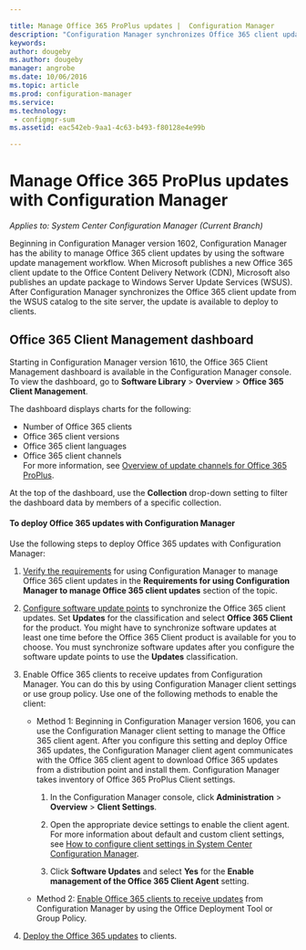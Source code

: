 ```yaml
---

title: Manage Office 365 ProPlus updates |  Configuration Manager
description: "Configuration Manager synchronizes Office 365 client updates from the WSUS catalog to the site server to make updates available to deploy to clients."
keywords:
author: dougebyms.author: dougebymanager: angrobe
ms.date: 10/06/2016
ms.topic: article
ms.prod: configuration-manager
ms.service:
ms.technology:
 - configmgr-sum
ms.assetid: eac542eb-9aa1-4c63-b493-f80128e4e99b

---
```


# Manage Office 365 ProPlus updates with Configuration Manager*Applies to: System Center Configuration Manager (Current Branch)*
Beginning in Configuration Manager version 1602, Configuration Manager has the ability to manage Office 365 client updates by using the software update management workflow. When Microsoft publishes a new Office 365 client update to the Office Content Delivery Network (CDN), Microsoft also publishes an update package to Windows Server Update Services (WSUS). After Configuration Manager synchronizes the Office 365 client update from the WSUS catalog to the site server, the update is available to deploy to clients.

## Office 365 Client Management dashboard  
Starting in Configuration Manager version 1610, the Office 365 Client Management dashboard is available in the Configuration Manager console. To view the dashboard, go to **Software Library** > **Overview** > **Office 365 Client Management**.

<!--- >[!NOTE]
>In the **What's New** workspace in the Configuration Manager console, the new dashboard is incorrectly named **Office 365 Servicing dashboard**. --->

The dashboard displays charts for the following:

- Number of Office 365 clients
- Office 365 client versions
- Office 365 client languages
- Office 365 client channels     
For more information, see [Overview of update channels for Office 365 ProPlus](https://technet.microsoft.com/library/mt455210.aspx).
<!--- - Automatic deployment rules with Office 365 apps (have Office 365 Client selected in the set of available products). --->

<!---You can take the following actions on the dashboard:
- --->

At the top of the dashboard, use the **Collection** drop-down setting to filter the dashboard data by members of a specific collection.

<!---
 On the upper-right side of the dashboard, click **Office 365 Installer** to start the Office 365 Client Installation Wizard to deploy Office 365 apps to clients. For details, see [Deploy Office 365 apps to clients](#deploy-office-365-apps-to-clients).
- On the middle-right side of the dashboard, click **Create an ADR** to open the Automatic Deployment Rule Wizard to create a new automatic deployment rule (ADR). To create an ADR for Office 365 apps, select **Office 365 Client** when you choose the product. For more information, see [Automatically deploy software updates](/sccm/sum/deploy-use/automatically-deploy-software-updates).
- On the lower-right side of the dashboard, click **Create Client Agent Settings** to open Client Agent settings. For more information, see [About client settings](/sccm/core/clients/deploy/about-client-settings).
--->

#### To deploy Office 365 updates with Configuration Manager
Use the following steps to deploy Office 365 updates with Configuration Manager:

1.  [Verify the requirements](https://technet.microsoft.com/library/mt628083.aspx) for using Configuration Manager to manage Office 365 client updates in the **Requirements for using Configuration Manager to manage Office 365 client updates** section of the topic.  

2.  [Configure software update points](../get-started/configure-classifications-and-products.md) to synchronize the Office 365 client updates. Set **Updates** for the classification and select **Office 365 Client** for the product. You might have to synchronize software updates at least one time before the Office 365 Client product is available for you to choose. You must synchronize software updates after you configure the software update points to use the **Updates** classification.  

3.  Enable Office 365 clients to receive updates from Configuration Manager. You can do this by using Configuration Manager client settings or use group policy. Use one of the following methods to enable the client:  
    - Method 1: Beginning in Configuration Manager version 1606, you can use the Configuration Manager client setting to manage the Office 365 client agent. After you configure this setting and deploy Office 365 updates, the Configuration Manager client agent communicates with the Office 365 client agent to download Office 365 updates from a distribution point and install them. Configuration Manager takes inventory of Office 365 ProPlus Client settings.
      1.  In the Configuration Manager console, click **Administration** > **Overview** > **Client Settings**.  

      2.  Open the appropriate device settings to enable the client agent. For more information about default and custom client settings, see [How to configure client settings in System Center Configuration Manager](../../core/clients/deploy/configure-client-settings.md).  

      3.  Click **Software Updates** and select **Yes** for the **Enable management of the Office 365 Client Agent** setting.  

    - Method 2: [Enable Office 365 clients to receive updates](https://technet.microsoft.com/library/mt628083.aspx#BKMK_EnableClient) from Configuration Manager by using the Office Deployment Tool or Group Policy.  

4. [Deploy the Office 365 updates](deploy-software-updates.md) to clients.  

<!--- ## Next steps
Use the Office 365 Client Management dashboard in Configuration Manager to review Office 365 client information and deploy Office 365 apps. For details, see [Manage Office 365 apps](manage-office-365-apps.md). --->

